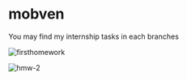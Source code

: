 # mobven
You may find my internship tasks in each branches

![firsthomework](https://github.com/denizsarikas/mobven/assets/75947870/baf12cef-01c1-40c3-9873-83bd985f3c9d)

![hmw-2](https://github.com/denizsarikas/mobven/assets/75947870/21dd4e7e-b508-4982-bfdd-5331ca651dc3)
